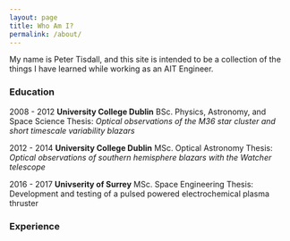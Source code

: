 ```yaml
---
layout: page
title: Who Am I?
permalink: /about/
---
```


My name is Peter Tisdall, and this site is intended to be a collection of the things I have learned while working as an AIT Engineer.

### Education
2008 - 2012 **University College Dublin**
              BSc. Physics, Astronomy, and Space Science
              Thesis: *Optical observations of the M36 star cluster and short timescale variability blazars*

2012 - 2014 **University College Dublin**
              MSc. Optical Astronomy
              Thesis: *Optical observations of southern hemisphere blazars with the Watcher telescope*

2016 - 2017 **Univserity of Surrey**
              MSc. Space Engineering
              Thesis: Development and testing of a pulsed powered electrochemical plasma thruster


### Experience

